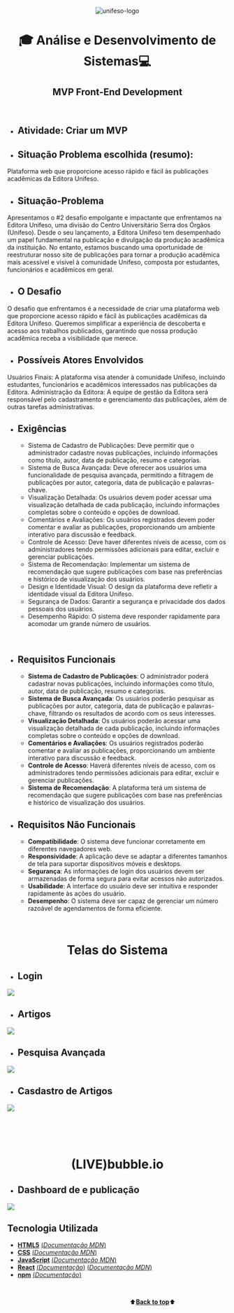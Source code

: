 <a name="back-to-top">
<p align="center">
    <img src="public/images/logoUnifeso.png" alt="unifeso-logo">
</p>
<h1 align="center">🎓
    Análise e Desenvolvimento de Sistemas💻
</h1>
<h2 align="center">
    MVP Front-End Development
</h2>

</br>

- ## Atividade: Criar um MVP
- ## Situação Problema escolhida (resumo): 
Plataforma web que proporcione acesso rápido e fácil às publicações acadêmicas da Editora Unifeso. 


- ## Situação-Problema <br>
Apresentamos o #2 desafio empolgante e impactante que enfrentamos na Editora Unifeso, uma divisão do Centro Universitário Serra dos Órgãos (Unifeso). Desde o seu lançamento, a Editora Unifeso tem desempenhado um papel fundamental na publicação e divulgação da produção acadêmica da instituição. No entanto, estamos buscando uma oportunidade de reestruturar nosso site de publicações para tornar a produção acadêmica mais acessível e visível à comunidade Unifeso, composta por estudantes, funcionários e acadêmicos em geral.

- ## O Desafio <br>
O desafio que enfrentamos é a necessidade de criar uma plataforma web que proporcione acesso rápido e fácil às publicações acadêmicas da Editora Unifeso. Queremos simplificar a experiência de descoberta e acesso aos trabalhos publicados, garantindo que nossa produção acadêmica receba a visibilidade que merece.

- ## Possíveis Atores Envolvidos
Usuários Finais: A plataforma visa atender à comunidade Unifeso, incluindo estudantes, funcionários e acadêmicos interessados nas publicações da Editora.
Administração da Editora: A equipe de gestão da Editora será responsável pelo cadastramento e gerenciamento das publicações, além de outras tarefas administrativas.

- ## Exigências
    - Sistema de Cadastro de Publicações: Deve permitir que o administrador cadastre novas publicações, incluindo informações como título, autor, data de publicação, resumo e categorias.
    - Sistema de Busca Avançada: Deve oferecer aos usuários uma funcionalidade de pesquisa avançada, permitindo a filtragem de publicações por autor, categoria, data de publicação e palavras-chave.
    - Visualização Detalhada: Os usuários devem poder acessar uma visualização detalhada de cada publicação, incluindo informações completas sobre o conteúdo e opções de download.
    - Comentários e Avaliações: Os usuários registrados devem poder comentar e avaliar as publicações, proporcionando um ambiente interativo para discussão e feedback.
    - Controle de Acesso: Deve haver diferentes níveis de acesso, com os administradores tendo permissões adicionais para editar, excluir e gerenciar publicações.
    - Sistema de Recomendação: Implementar um sistema de recomendação que sugere publicações com base nas preferências e histórico de visualização dos usuários.
    - Design e Identidade Visual: O design da plataforma deve refletir a identidade visual da Editora Unifeso.
    - Segurança de Dados: Garantir a segurança e privacidade dos dados pessoais dos usuários.
    - Desempenho Rápido: O sistema deve responder rapidamente para acomodar um grande número de usuários.

</br>

- ## Requisitos Funcionais
    - **Sistema de Cadastro de Publicações**: O administrador poderá cadastrar novas publicações, incluindo informações como título, autor, data de publicação, resumo e categorias.
    - **Sistema de Busca Avançada**: Os usuários poderão pesquisar as publicações por autor, categoria, data de publicação e palavras-chave, filtrando os resultados de acordo com os seus interesses.
    - **Visualização Detalhada**: Os usuários poderão acessar uma visualização detalhada de cada publicação, incluindo informações completas sobre o conteúdo e opções de download.
    - **Comentários e Avaliações**: Os usuários registrados poderão comentar e avaliar as publicações, proporcionando um ambiente interativo para discussão e feedback.
    - **Controle de Acesso**: Haverá diferentes níveis de acesso, com os administradores tendo permissões adicionais para editar, excluir e gerenciar publicações.
    - **Sistema de Recomendação**: A plataforma terá um sistema de recomendação que sugere publicações com base nas preferências e histórico de visualização dos usuários.
 

- ## Requisitos Não Funcionais
    - **Compatibilidade**: O sistema deve funcionar corretamente em diferentes navegadores web.
    - **Responsividade**: A aplicação deve se adaptar a diferentes tamanhos de tela para suportar dispositivos móveis e desktops.
    - **Segurança**: As informações de login dos usuários devem ser armazenadas de forma segura para evitar acessos não autorizados.
    - **Usabilidade**: A interface do usuário deve ser intuitiva e responder rapidamente às ações do usuário.
    - **Desempenho**: O sistema deve ser capaz de gerenciar um número razoável de agendamentos de forma eficiente.
   
</br>
<h1 align="center">
    Telas do Sistema
</h1>

- ## Login
![](./src/assets/gifs/login.gif)

- ## Artigos
![](./src/assets/gifs/artigos.gif)

- ## Pesquisa Avançada
![](./public/images/PesquisaAvancada.png)

- ## Casdastro de Artigos
![](./public/images/cadastroArtigo.png)

</br>
</br>
</br>
<h1 align="center">
    (LIVE)bubble.io
</h1>

- ## Dashboard de e publicação
[![](./public/images/prototipoImplantado.jpg)](https://discord.com/channels/804903981045776414/809144024064983040/1184964149034356776)



## Tecnologia Utilizada

- [**HTML5**](https://html.spec.whatwg.org/)    [(*Documentação MDN*)](https://developer.mozilla.org/pt-BR/docs/Web/HTML)
- [**CSS**](https://www.w3.org/Style/CSS/)    [(*Documentação MDN*)](https://developer.mozilla.org/en-US/docs/Web/CSS/Reference)
- [**JavaScript**](https://www.javascript.com/)    [(*Documentação MDN*)](https://developer.mozilla.org/pt-BR/docs/Web/JavaScript)
- [**React**](https://reactjs.org/)    [(*Documentação*)](https://reactjs.org/tutorial/tutorial.html)    [(*Documentação MDN*)](https://developer.mozilla.org/pt-BR/docs/Learn/Tools_and_testing/Client-side_JavaScript_frameworks/React_getting_started)
- [**npm**](https://www.npmjs.com/)    [(*Documentação*)](https://docs.npmjs.com/)      

<br>

&emsp;&emsp;&emsp;&emsp;&emsp;&emsp;&emsp;&emsp;&emsp;&emsp;&emsp;&emsp;&emsp;&emsp;&emsp;&emsp;&emsp;&emsp;&emsp;&emsp;⬆️[**Back to top**](#back-to-top)⬆️